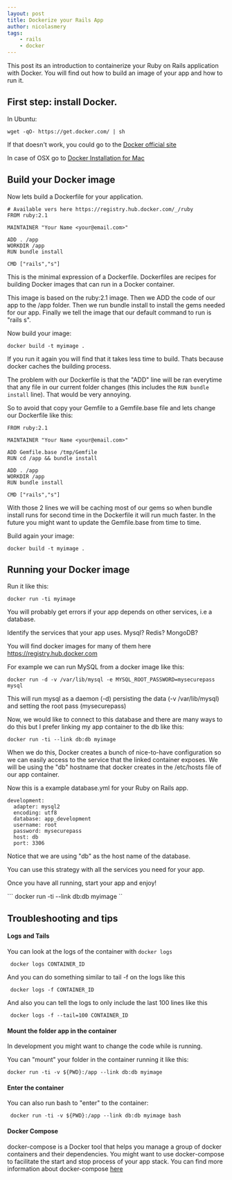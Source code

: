 ```yaml
---
layout: post
title: Dockerize your Rails App
author: nicolasmery
tags:
    - rails
    - docker
---
```


This post its an introduction to containerize your Ruby on Rails application with Docker. You will find out how to build an image of your app and how to run it.
 
## First step: install Docker. 
 
In Ubuntu: 

```wget -qO- https://get.docker.com/ | sh```

If that doesn't work, you could go to the [Docker official site](https://docs.docker.com/installation/ubuntulinux/#installing-docker-on-ubuntu)

In case of OSX go to [Docker Installation for Mac](https://docs.docker.com/installation/mac/)

## Build your Docker image

Now lets build a Dockerfile for your application.

```
# Available vers here https://registry.hub.docker.com/_/ruby
FROM ruby:2.1

MAINTAINER "Your Name <your@email.com>"

ADD . /app
WORKDIR /app
RUN bundle install

CMD ["rails","s"]
```

This is the minimal expression of a Dockerfile. Dockerfiles are recipes for building Docker images that can run in a Docker container.

This image is based on the ruby:2.1 image.
Then we ADD the code of our app to the /app folder.
Then we run bundle install to install the gems needed for our app.
Finally we tell the image that our default command to run is "rails s".

Now build your image:

`docker build -t myimage .`

If you run it again you will find that it takes less time to build. Thats because docker caches the building process.

The problem with our Dockerfile is that the "ADD" line will be ran everytime that any file in our current folder changes (this includes the `RUN bundle install` line). That would be very annoying.

So to avoid that copy your Gemfile to a Gemfile.base file and lets change our Dockerfile like this:

```
FROM ruby:2.1

MAINTAINER "Your Name <your@email.com>"

ADD Gemfile.base /tmp/Gemfile
RUN cd /app && bundle install

ADD . /app
WORKDIR /app
RUN bundle install

CMD ["rails","s"]
```

With those 2 lines we will be caching most of our gems so when bundle install runs for second time in the Dockerfile it will run much faster. In the future you might want to update the Gemfile.base from time to time.

Build again your image:

``` docker build -t myimage . ```

## Running your Docker image

Run it like this:

``` docker run -ti myimage ```

You will probably get errors if your app depends on other services, i.e a database.

Identify the services that your app uses. Mysql? Redis? MongoDB?

You will find docker images for many of them here https://registry.hub.docker.com

For example we can run MySQL from a docker image like this:

``` docker run -d -v /var/lib/mysql -e MYSQL_ROOT_PASSWORD=mysecurepass mysql ```

This will run mysql as a daemon (-d) persisting the data (-v /var/lib/mysql) and setting the root pass (mysecurepass)

Now, we would like to connect to this database and there are many ways to do this but I prefer linking my app container to the db like this:

``` docker run -ti --link db:db myimage ```

When we do this, Docker creates a bunch of nice-to-have configuration so we can easily access to the service that the linked container exposes. We will be using the "db" hostname that docker creates in the /etc/hosts file of our app container.

Now this is a example database.yml for your Ruby on Rails app.

```
development:
  adapter: mysql2
  encoding: utf8
  database: app_development
  username: root
  password: mysecurepass
  host: db
  port: 3306
```

Notice that we are using "db" as the host name of the database.

You can use this strategy with all the services you need for your app.

Once you have all running, start your app and enjoy!

``` docker run -ti --link db:db myimage ``

## Troubleshooting and tips

#### Logs and Tails

You can look at the logs of the container with `docker logs`

``` docker logs CONTAINER_ID```

And you can do something similar to tail -f on the logs like this

``` docker logs -f CONTAINER_ID```

And also you can tell the logs to only include the last 100 lines like this

``` docker logs -f --tail=100 CONTAINER_ID```

#### Mount the folder app in the container

In development you might want to change the code while is running.

You can "mount" your folder in the container running it like this:

``` docker run -ti -v ${PWD}:/app --link db:db myimage ```

#### Enter the container

You can also run bash to "enter" to the container:

``` docker run -ti -v ${PWD}:/app --link db:db myimage bash```

#### Docker Compose

docker-compose is a Docker tool that helps you manage a group of docker containers and their dependencies. 
You might want to use docker-compose to facilitate the start and stop process of your app stack. You can find more information about docker-compose [here](https://docs.docker.com/compose/)

